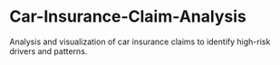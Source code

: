 # Car-Insurance-Claim-Analysis
Analysis and visualization of car insurance claims to identify high-risk drivers and patterns.
